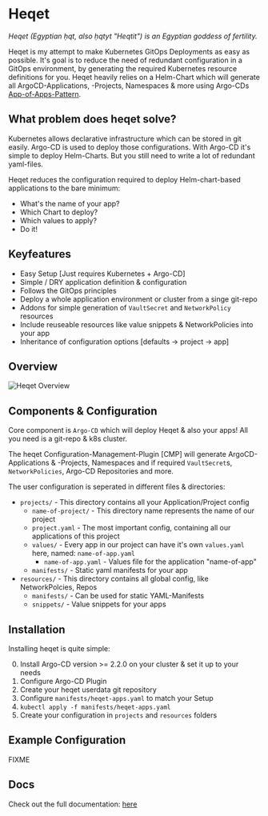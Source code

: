 # Heqet

*Heqet (Egyptian ḥqt, also ḥqtyt "Heqtit") is an Egyptian goddess of fertility.*

Heqet is my attempt to make Kubernetes GitOps Deployments as easy as possible. It's goal is to reduce the need of redundant configuration in a GitOps environment, by generating the required Kubernetes resource definitions for you. Heqet heavily relies on a Helm-Chart which will generate all ArgoCD-Applications, -Projects, Namespaces & more using Argo-CDs [App-of-Apps-Pattern](https://argoproj.github.io/argo-cd/operator-manual/cluster-bootstrapping/).

## What problem does heqet solve?

Kubernetes allows declarative infrastructure which can be stored in git easily. Argo-CD is used to deploy those configurations. With Argo-CD it's simple to deploy Helm-Charts. But you still need to write a lot of redundant yaml-files.

Heqet reduces the configuration required to deploy Helm-chart-based applications to the bare minimum:
 - What's the name of your app?
 - Which Chart to deploy? 
 - Which values to apply?
 - Do it!

## Keyfeatures
 * Easy Setup [Just requires Kubernetes + Argo-CD]
 * Simple / DRY application definition & configuration
 * Follows the GitOps principles
 * Deploy a whole application environment or cluster from a singe git-repo
 * Addons for simple generation of `VaultSecret` and `NetworkPolicy` resources
 * Include reuseable resources like value snippets & NetworkPolicies into your app
 * Inheritance of configuration options [defaults -> project -> app]


## Overview

![Heqet Overview](https://lib42.github.io/heqet/assets/heqet-overview.jpg)

## Components & Configuration

Core component is `Argo-CD` which will deploy Heqet & also your apps! All you need is a git-repo & k8s cluster.

The heqet Configuration-Management-Plugin [CMP] will generate ArgoCD-Applications & -Projects, Namespaces and if required `VaultSecret`s, `NetworkPolicies`, Argo-CD Repositories and more. 

The user configuration is seperated in different files & directories:

* `projects/` - This directory contains all your Application/Project config
  * `name-of-project/` - This directory name represents the name of our project
   * `project.yaml` - The most important config, containing all our applications of this project
   * `values/` - Every app in our project can have it's own `values.yaml` here, named: `name-of-app.yaml`
      * `name-of-app.yaml` - Values file for the application "name-of-app"
   * `manifests/` - Static yaml manifests for your app
* `resources/` - This directory contains all global config, like NetworkPolcies, Repos 
   * `manifests/` - Can be used for static YAML-Manifests
   * `snippets/` - Value snippets for your apps


## Installation

Installing heqet is quite simple:

0. Install Argo-CD version >= 2.2.0 on your cluster & set it up to your needs
1. Configure Argo-CD Plugin
2. Create your heqet userdata git repository
3. Configure `manifests/heqet-apps.yaml` to match your Setup
4. `kubectl apply -f manifests/heqet-apps.yaml`
5. Create your configuration in `projects` and `resources` folders 


## Example Configuration

FIXME

## Docs

Check out the full documentation: [here](https://lib42.github.io/heqet)
